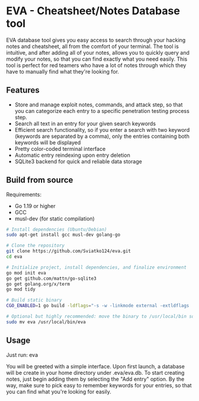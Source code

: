 # EVA - Cheatsheet/Notes Database tool
EVA database tool gives you easy access to search through your hacking notes and cheatsheet, all from the comfort of your terminal. The tool is intuitive, and after adding all of your notes, allows you to quickly query and modify your notes, so that you can find exactly what you need easily. This tool is perfect for red teamers who have a lot of notes through which they have to manually find what they're looking for. 

## Features

- Store and manage exploit notes, commands, and attack step, so that you can categorize each entry to a specific penetration testing process step. 
- Search all text in an entry for your given search keywords
- Efficient search functionality, so if you enter a search with two keyword (keywords are separated by a comma), only the entries containing both keywords will be displayed
- Pretty color-coded terminal interface
- Automatic entry reindexing upon entry deletion
- SQLite3 backend for quick and reliable data storage

## Build from source

Requirements:
- Go 1.19 or higher
- GCC
- musl-dev (for static compilation)

```bash
# Install dependencies (Ubuntu/Debian)
sudo apt-get install gcc musl-dev golang-go

# Clone the repository
git clone https://github.com/Sviatko124/eva.git
cd eva

# Initialize project, install dependencies, and finalize environment
go mod init eva
go get github.com/mattn/go-sqlite3
go get golang.org/x/term
go mod tidy

# Build static binary
CGO_ENABLED=1 go build -ldflags="-s -w -linkmode external -extldflags '-static'" src/eva.go

# Optional but highly recommended: move the binary to /usr/local/bin so that you can run the program from anywhere in your system
sudo mv eva /usr/local/bin/eva
```
## Usage
Just run:
eva

You will be greeted with a simple interface. Upon first launch, a database will be create in your home directory under .eva/eva.db. To start creating notes, just begin adding them by selecting the "Add entry" option. By the way, make sure to pick easy to remember keywords for your entries, so that you can find what you're looking for easily. 
